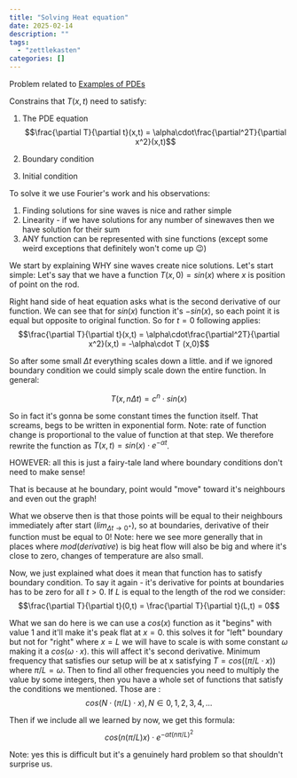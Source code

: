 ```yaml
---
title: "Solving Heat equation"
date: 2025-02-14
description: ""
tags: 
  - "zettlekasten"
categories: []
---
```


Problem related to [Examples of PDEs](Examples%20of%20PDEs.md)

Constrains that $T(x,t)$ need to satisfy:

1. The PDE equation $$\frac{\partial T}{\partial t}(x,t) = \alpha\cdot\frac{\partial^2T}{\partial x^2}(x,t)$$

2. Boundary condition
3. Initial condition

To solve it we use Fourier's work and his observations:

1. Finding solutions for sine waves is nice and rather simple
2. Linearity - if we have solutions for any number of sinewaves then we have solution for their sum
3. ANY function can be represented with sine functions (except some weird exceptions that definitely won't come up 😉)

We start by explaining WHY sine waves create nice solutions. Let's start simple: Let's say that we have a function $T(x,0) = sin(x)$ where $x$ is position of point on the rod.

Right hand side of heat equation asks what is the second derivative of our function. We can see that for $sin(x)$ function it's $-sin(x)$, so each point it is equal but opposite to original function. So for $t=0$ following applies: $$\frac{\partial T}{\partial t}(x,t) = \alpha\cdot\frac{\partial^2T}{\partial x^2}(x,t) = -\alpha\cdot T (x,0)$$

So after some small $\Delta t$ everything scales down a little. and if we ignored boundary condition we could simply scale down the entire function. In general:

$$T(x,n\Delta t) = c^n\cdot sin(x)$$

So in fact it's gonna be some constant times the function itself. That screams, begs to be written in exponential form. Note: rate of function change is proportional to the value of function at that step. We therefore rewrite the function as $T(x,t) = sin(x)\cdot e^{-\alpha t}$. 

HOWEVER: all this is just a fairy-tale land where boundary conditions don't need to make sense!

That is because at he boundary, point would "move" toward it's neighbours and even out the graph!

What we observe then is that those points will be equal to their neighbours immediately after start ($lim_{\Delta t \rightarrow 0^+}$), so at boundaries, derivative of their function must be equal to 0! Note: here we see more generally that in places where $mod(derivative)$ is big heat flow will also be big and where it's close to zero, changes of temperature are also small. 

Now, we just explained what does it mean that function has to satisfy boundary condition. To say it again - it's derivative for points at boundaries has to be zero for all $t>0$. If $L$ is equal to the length of the rod we consider: $$\frac{\partial T}{\partial t}(0,t) = \frac{\partial T}{\partial t}(L,t) = 0$$

What we san do here is we can use a $cos(x)$ function as it "begins" with value 1 and it'll make it's peak flat at $x=0$. this solves it for "left" boundary but not for "right" where $x=L$ we will have to scale is with some constant $\omega$ making it a $cos(\omega\cdot x)$. this will affect it's second derivative. Minimum frequency that satisfies our setup will be at x satisfying $T = cos((\pi/L\cdot x))$ where $\pi/L = \omega$. Then to find all other frequencies you need to multiply the value by some  integers, then you have a whole set of functions that satisfy the conditions we mentioned. Those are :$$cos( N\cdot(\pi/L)\cdot x), N\in{0, 1,2,3,4,...}$$

Then if we include all we learned by now, we get this formula: $$cos(n(\pi/L)x)\cdot e^{-\alpha t(n\pi/L)^2}$$

Note: yes this is difficult but it's a genuinely hard problem so that shouldn't surprise us.
